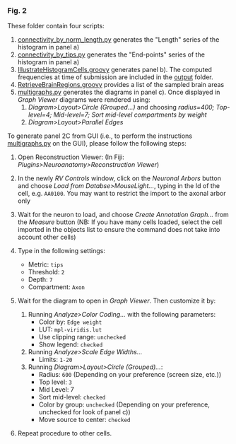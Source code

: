 

### Fig. 2

These folder contain four scripts:

1. [connectivity_by_norm_length.py](connectivity_by_norm_length.py) generates the "Length" series of the histogram in panel a)
2. [connectivity_by_tips.py](./connectivity_by_tips.py) generates the "End-points" series of the histogram in panel a)
3. [IllustrateHistogramCells.groovy](IllustrateHistogramCells.groovy) generates panel b). The computed frequencies at time of submission are included in the [output](./output) folder.
4. [RetrieveBrainRegions.groovy](RetrieveBrainRegions.groovy) provides a list of the sampled brain areas
5. [multigraphs.py](multigraphs.py) generates the diagrams in panel c). Once displayed in _Graph Viewer_ diagrams were rendered using:
	1. _Diagram>Layout>Circle (Grouped...)_ and choosing  _radius=400; Top-level=4; Mid-level=7; Sort mid-level compartments by weight_
	2. _Diagram>Layout>Parallel Edges_



To generate panel 2C from GUI (i.e., to perform the instructions [multigraphs.py](multigraphs.py) on the GUI), please follow the following steps:

1. Open Reconstruction Viewer: (In Fiji: *Plugins>Neuroanatomy>Reconstruction Viewer*)
2. In the newly *RV Controls* window, click on the *Neuronal Arbors* button and choose *Load from Databse>MouseLight...*, typing in the Id of the cell, e.g. `AA0100`. You may want to restrict the import to the axonal arbor only
3. Wait for the neuron to load, and choose *Create Annotation Graph...* from the *Measure* button (NB: If you have many cells loaded, select the cell imported in the objects list to ensure the command does not take into account other cells)
4. Type in the following settings:
   - Metric: `tips`
   - Threshold: `2`
   - Depth: `7`
   - Compartment: `Axon`

5. Wait for the diagram to open in *Graph Viewer*. Then customize it by:

   1. Running *Analyze>Color Coding...* with the following parameters:
      - Color by: `Edge weight`
      - LUT: `mpl-viridis.lut`
      - Use clipping range: `unchecked`
      - Show legend: `checked`
   2. Running *Analyze>Scale Edge Widths...*
      - Limits: `1-20`
   3. Running *Diagram>Layout>Circle (Grouped)...*:
      - Radius: `600` (Depending on your preference (screen size, etc.))
      - Top level: `3`
      - Mid Level: 7
      - Sort mid-level: `checked`
      - Color by group: `unchecked` (Depending on your preference, unchecked for look of panel c))
      - Move source to center: `checked`
6. Repeat procedure to other cells.